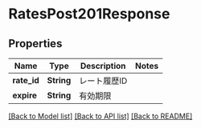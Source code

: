 # RatesPost201Response

## Properties
Name | Type | Description | Notes
------------ | ------------- | ------------- | -------------
**rate_id** | **String** | レート履歴ID | 
**expire** | **String** | 有効期限 | 

[[Back to Model list]](../README.md#documentation-for-models) [[Back to API list]](../README.md#documentation-for-api-endpoints) [[Back to README]](../README.md)


